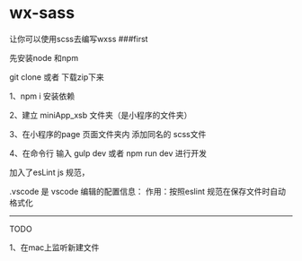 # wx-sass
让你可以使用scss去编写wxss
###first

先安装node 和npm

git clone 或者 下载zip下来

1、npm i 安装依赖

2、建立 miniApp_xsb 文件夹（是小程序的文件夹）

3、在小程序的page 页面文件夹内 添加同名的 scss文件

4、在命令行 输入 gulp dev  或者 npm run dev 进行开发

加入了esLint js 规范， 

.vscode 是 vscode 编辑的配置信息：
作用：按照eslint 规范在保存文件时自动格式化


---
TODO
 
 1、在mac上监听新建文件
